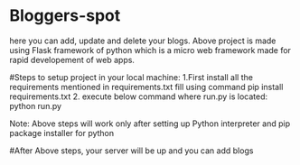 # Bloggers-spot
here you can add, update and delete your blogs.
Above project is made using Flask framework of python which is a micro web framework made for rapid developement of web apps. 

#Steps to setup project in your local machine:
1.First install all the requirements mentioned in requirements.txt fill using command
  pip install requirements.txt
2. execute below command where run.py is located:
  python run.py
  
Note: Above steps will work only after setting up Python interpreter and pip package installer for python

#After Above steps, your server will be up and you can add blogs
